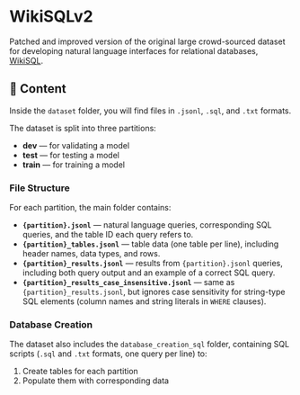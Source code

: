 # WikiSQLv2

Patched and improved version of the original large crowd-sourced dataset for developing natural language interfaces for relational databases, [WikiSQL](https://github.com/salesforce/WikiSQL).

## 📂 Content

Inside the `dataset` folder, you will find files in `.jsonl`, `.sql`, and `.txt` formats.

The dataset is split into three partitions:

- **dev** — for validating a model  
- **test** — for testing a model  
- **train** — for training a model  

### File Structure

For each partition, the main folder contains:

- **`{partition}.jsonl`** — natural language queries, corresponding SQL queries, and the table ID each query refers to.  
- **`{partition}_tables.jsonl`** — table data (one table per line), including header names, data types, and rows.  
- **`{partition}_results.jsonl`** — results from `{partition}.jsonl` queries, including both query output and an example of a correct SQL query.  
- **`{partition}_results_case_insensitive.jsonl`** — same as `{partition}_results.jsonl`, but ignores case sensitivity for string-type SQL elements (column names and string literals in `WHERE` clauses).  

### Database Creation

The dataset also includes the `database_creation_sql` folder, containing SQL scripts (`.sql` and `.txt` formats, one query per line) to:

1. Create tables for each partition  
2. Populate them with corresponding data
